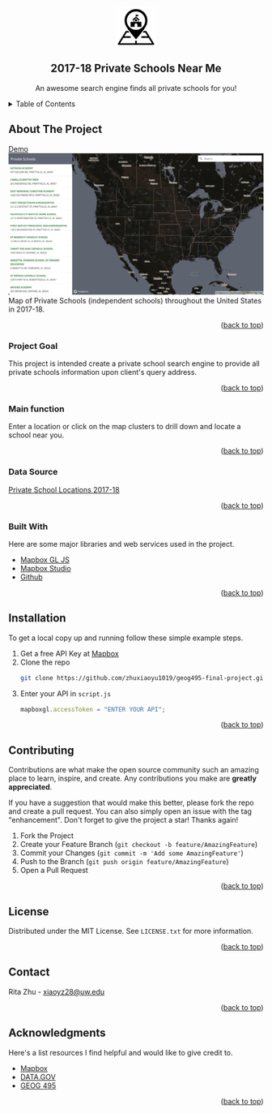 <div align="center">
  <a href="https://github.com/othneildrew/Best-README-Template">
  <!-- -color:#606474 -->
    <div style='background: #606474; width:80px; height:80px'>
        <img src="img/logo.png" alt="Logo" width="80" height="80">
    </div>
  </a>

  <h2 align="center">2017-18 Private Schools Near Me</h2>

  <p align="center">
    An awesome search engine finds all private schools for you!
  </p>
</div>

<details>
  <summary>Table of Contents</summary>
  <ol>
    <li>
      <a href="#about-the-project">About The Project</a>
      <ul>
        <li><a href="#project-goal">Project Goal</a></li>
        <li><a href="#main-function">Main function</a></li>
        <li><a href="#data-source">Data Source</a></li>
        <li><a href="#built-with">Built With</a></li>
      </ul>
    </li>
    <li><a href="#installation">Installation</a></li>
    <li><a href="#contributing">Contributing</a></li>
    <li><a href="#license">License</a></li>
    <li><a href="#contact">Contact</a></li>
    <li><a href="#acknowledgments">Acknowledgments</a></li>
  </ol>
</details>

<!-- ABOUT THE PROJECT -->

## About The Project

[Demo](https://zhuxiaoyu1019.github.io/geog495-final-project/)
![Private Schools Near Me](img/app-screenshot.png)
Map of Private Schools (independent schools) throughout the United States in 2017-18.

<p align="right">(<a href="#top">back to top</a>)</p>

### Project Goal

This project is intended create a private school search engine to provide all private schools information upon client's query address.

<p align="right">(<a href="#top">back to top</a>)</p>

### Main function

Enter a location or click on the map clusters to drill down and locate a school near you.

<p align="right">(<a href="#top">back to top</a>)</p>

### Data Source

[Private School Locations 2017-18](https://catalog.data.gov/dataset/private-school-locations-2017-18)

<p align="right">(<a href="#top">back to top</a>)</p>

### Built With

Here are some major libraries and web services used in the project.

- [Mapbox GL JS](https://docs.mapbox.com/mapbox-gl-js/api/)
- [Mapbox Studio](https://studio.mapbox.com/)
- [Github](https://github.com/)

<p align="right">(<a href="#top">back to top</a>)</p>

<!-- GETTING STARTED -->

## Installation

To get a local copy up and running follow these simple example steps.

1. Get a free API Key at [Mapbox](https://www.mapbox.com/)
2. Clone the repo
   ```sh
   git clone https://github.com/zhuxiaoyu1019/geog495-final-project.git
   ```
3. Enter your API in `script.js`
   ```js
   mapboxgl.accessToken = "ENTER YOUR API";
   ```

<p align="right">(<a href="#top">back to top</a>)</p>

<!-- CONTRIBUTING -->

## Contributing

Contributions are what make the open source community such an amazing place to learn, inspire, and create. Any contributions you make are **greatly appreciated**.

If you have a suggestion that would make this better, please fork the repo and create a pull request. You can also simply open an issue with the tag "enhancement".
Don't forget to give the project a star! Thanks again!

1. Fork the Project
2. Create your Feature Branch (`git checkout -b feature/AmazingFeature`)
3. Commit your Changes (`git commit -m 'Add some AmazingFeature'`)
4. Push to the Branch (`git push origin feature/AmazingFeature`)
5. Open a Pull Request

<p align="right">(<a href="#top">back to top</a>)</p>

<!-- LICENSE -->

## License

Distributed under the MIT License. See `LICENSE.txt` for more information.

<p align="right">(<a href="#top">back to top</a>)</p>

<!-- CONTACT -->

## Contact

Rita Zhu - xiaoyz28@uw.edu

<p align="right">(<a href="#top">back to top</a>)</p>

<!-- ACKNOWLEDGMENTS -->

## Acknowledgments

Here's a list resources I find helpful and would like to give credit to.

- [Mapbox](https://www.mapbox.com/)
- [DATA.GOV](https://www.data.gov/)
- [GEOG 495](https://github.com/jakobzhao/geog495/blob/main/modules/module08/index3.html)

<p align="right">(<a href="#top">back to top</a>)</p>
